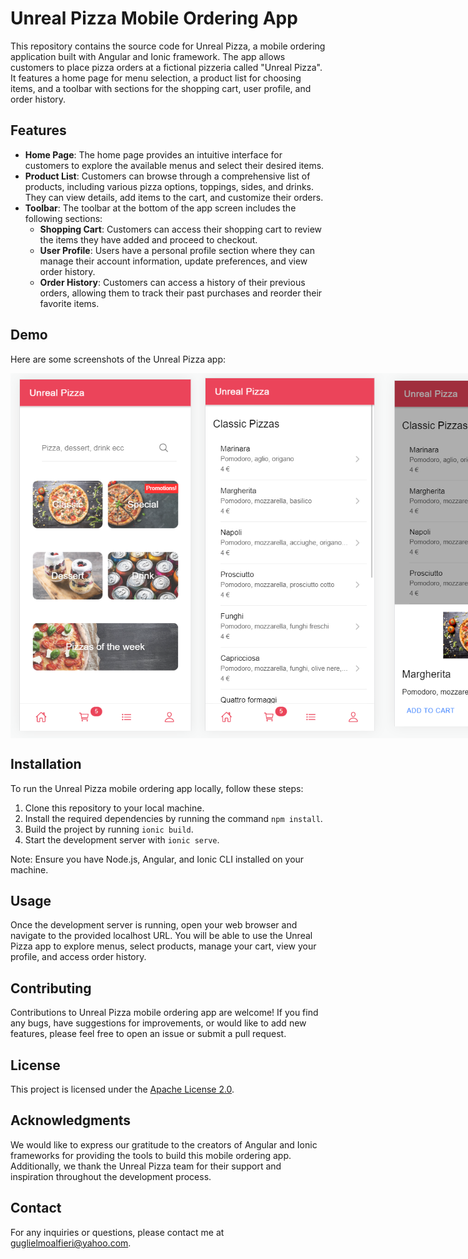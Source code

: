 # Unreal Pizza Mobile Ordering App

This repository contains the source code for Unreal Pizza, a mobile ordering application built with Angular and Ionic framework. The app allows customers to place pizza orders at a fictional pizzeria called "Unreal Pizza". It features a home page for menu selection, a product list for choosing items, and a toolbar with sections for the shopping cart, user profile, and order history.

## Features

- **Home Page**: The home page provides an intuitive interface for customers to explore the available menus and select their desired items.
- **Product List**: Customers can browse through a comprehensive list of products, including various pizza options, toppings, sides, and drinks. They can view details, add items to the cart, and customize their orders.
- **Toolbar**: The toolbar at the bottom of the app screen includes the following sections:
  - **Shopping Cart**: Customers can access their shopping cart to review the items they have added and proceed to checkout.
  - **User Profile**: Users have a personal profile section where they can manage their account information, update preferences, and view order history.
  - **Order History**: Customers can access a history of their previous orders, allowing them to track their past purchases and reorder their favorite items.

## Demo

Here are some screenshots of the Unreal Pizza app:

<div style="display: flex;">
  <img src="https://github.com/galfiery/unreal-pizza/raw/main/demo-images/image_1.png" alt="Image 1" width="300">
  <img src="https://github.com/galfiery/unreal-pizza/raw/main/demo-images/image_2.png" alt="Image 2" width="300">
  <img src="https://github.com/galfiery/unreal-pizza/raw/main/demo-images/image_3.png" alt="Image 3" width="300">
</div>

## Installation

To run the Unreal Pizza mobile ordering app locally, follow these steps:

1. Clone this repository to your local machine.
2. Install the required dependencies by running the command `npm install`.
3. Build the project by running `ionic build`.
4. Start the development server with `ionic serve`.

Note: Ensure you have Node.js, Angular, and Ionic CLI installed on your machine.

## Usage

Once the development server is running, open your web browser and navigate to the provided localhost URL. You will be able to use the Unreal Pizza app to explore menus, select products, manage your cart, view your profile, and access order history.

## Contributing

Contributions to Unreal Pizza mobile ordering app are welcome! If you find any bugs, have suggestions for improvements, or would like to add new features, please feel free to open an issue or submit a pull request.

## License

This project is licensed under the [Apache License 2.0](LICENSE).

## Acknowledgments

We would like to express our gratitude to the creators of Angular and Ionic frameworks for providing the tools to build this mobile ordering app. Additionally, we thank the Unreal Pizza team for their support and inspiration throughout the development process.

## Contact

For any inquiries or questions, please contact me at guglielmoalfieri@yahoo.com.
